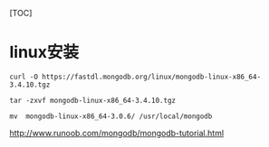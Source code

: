 [TOC]

# linux安装

`curl -O https://fastdl.mongodb.org/linux/mongodb-linux-x86_64-3.4.10.tgz`

`tar -zxvf mongodb-linux-x86_64-3.4.10.tgz`  

`mv  mongodb-linux-x86_64-3.0.6/ /usr/local/mongodb `











http://www.runoob.com/mongodb/mongodb-tutorial.html

